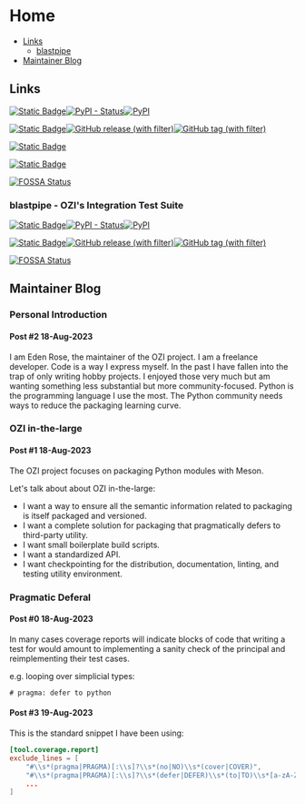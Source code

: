 # Home

* [Links](https://oziproject.dev/#links)
  * [blastpipe](https://oziproject.dev/#blastpipe---ozis-integration-test-suite)
* [Maintainer Blog](https://oziproject.dev/#maintainer-blog)

## Links

[![Static Badge](https://img.shields.io/badge/Python%20Package%20Index-grey?style=for-the-badge&logo=pypi)](https://pypi.org/project/OZI/)[![PyPI - Status](https://img.shields.io/pypi/status/ozi?style=for-the-badge)](https://pypi.org/project/OZI/)[![PyPI](https://img.shields.io/pypi/v/OZI?style=for-the-badge&label=%20)](https://pypi.org/project/OZI/)

[![Static Badge](https://img.shields.io/badge/Repository-grey?style=for-the-badge&logo=git)](https://github.com/rjdbcm/ozi)[![GitHub release (with filter)](https://img.shields.io/github/v/release/rjdbcm/ozi?style=for-the-badge)](https://github.com/rjdbcm/ozi)[![GitHub tag (with filter)](https://img.shields.io/github/v/tag/rjdbcm/ozi?style=for-the-badge)](https://github.com/rjdbcm/ozi)

[![Static Badge](https://img.shields.io/badge/Documentation-grey?style=for-the-badge&logo=readthedocs&link=docs.oziproject.dev)](https://docs.oziproject.dev)

[![Static Badge](https://img.shields.io/badge/OPENSSF%20BEST%20PRACTICES-grey?style=for-the-badge&logo=openssf)](https://bestpractices.coreinfrastructure.org/projects/7515/badge)

[![FOSSA Status](https://app.fossa.com/api/projects/git%2Bgithub.com%2Frjdbcm%2Fozi.svg?type=large)](https://app.fossa.com/projects/git%2Bgithub.com%2Frjdbcm%2Fozi?ref=badge_large)

### blastpipe - OZI's Integration Test Suite

[![Static Badge](https://img.shields.io/badge/Python%20Package%20Index-grey?style=for-the-badge&logo=pypi)](https://pypi.org/project/OZI/)[![PyPI - Status](https://img.shields.io/pypi/status/blastpipe?style=for-the-badge)](https://pypi.org/project/blastpipe/)[![PyPI](https://img.shields.io/pypi/v/blastpipe?style=for-the-badge&label=%20)](https://pypi.org/project/blastpipe/)

[![Static Badge](https://img.shields.io/badge/Repository-grey?style=for-the-badge&logo=git)](https://github.com/rjdbcm/blastpipe)[![GitHub release (with filter)](https://img.shields.io/github/v/release/rjdbcm/blastpipe?style=for-the-badge)](https://github.com/rjdbcm/blastpipe)[![GitHub tag (with filter)](https://img.shields.io/github/v/tag/rjdbcm/blastpipe?style=for-the-badge)](https://github.com/rjdbcm/blastpipe)

[![FOSSA Status](https://app.fossa.com/api/projects/git%2Bgithub.com%2Frjdbcm%2Fblastpipe.svg?type=large)](https://app.fossa.com/projects/git%2Bgithub.com%2Frjdbcm%2Fblastpipe?ref=badge_large)

## Maintainer Blog

### Personal Introduction

#### Post #2 18-Aug-2023

I am Eden Rose, the maintainer of the OZI project.
I am a freelance developer. Code is a way I express myself.
In the past I have fallen into the trap of only writing hobby projects.
I enjoyed those very much but am wanting something less substantial but more community-focused.
Python is the programming language I use the most.
The Python community needs ways to reduce the packaging learning curve.

### OZI in-the-large

#### Post #1 18-Aug-2023

The OZI project focuses on packaging Python modules with Meson.

Let's talk about about OZI in-the-large:

* I want a way to ensure all the semantic information related to packaging is itself packaged and versioned.
* I want a complete solution for packaging that pragmatically defers to third-party utility.
* I want small boilerplate build scripts.
* I want a standardized API.
* I want checkpointing for the distribution, documentation, linting, and testing utility environment.

### Pragmatic Deferal

#### Post #0 18-Aug-2023

In many cases coverage reports will indicate blocks of code that writing a test for would amount to
implementing a sanity check of the principal and reimplementing their test cases.

e.g. looping over simplicial types:

```python3
# pragma: defer to python
```

#### Post #3 19-Aug-2023

This is the standard snippet I have been using:

```toml
[tool.coverage.report]
exclude_lines = [
    "#\\s*(pragma|PRAGMA)[:\\s]?\\s*(no|NO)\\s*(cover|COVER)",
    "#\\s*(pragma|PRAGMA)[:\\s]?\\s*(defer|DEFER)\\s*(to|TO)\\s*[a-zA-Z0-9_]*",
    ...
]
```
